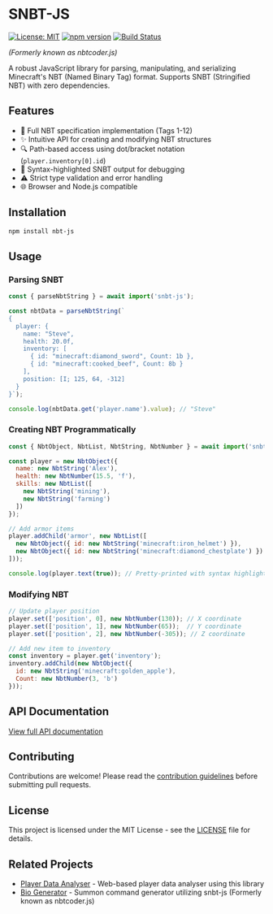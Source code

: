 # SNBT-JS

[![License: MIT](https://img.shields.io/badge/License-MIT-yellow.svg)](https://opensource.org/licenses/MIT)
[![npm version](https://img.shields.io/npm/v/snbt-js.svg)](https://www.npmjs.com/package/snbt-js)
[![Build Status](https://github.com/myworldzycpc/snbt-js/actions/workflows/tests.yml/badge.svg)](https://github.com/myworldzycpc/snbt-js/actions)

*(Formerly known as nbtcoder.js)*

A robust JavaScript library for parsing, manipulating, and serializing Minecraft's NBT (Named Binary Tag) format. 
Supports SNBT (Stringified NBT) with zero dependencies.

## Features

- 🚀 Full NBT specification implementation (Tags 1-12)
- ✨ Intuitive API for creating and modifying NBT structures
- 🔍 Path-based access using dot/bracket notation (`player.inventory[0].id`)
- 📝 Syntax-highlighted SNBT output for debugging
- ⚠️ Strict type validation and error handling
- 🌐 Browser and Node.js compatible

## Installation

```bash
npm install nbt-js
```

## Usage

### Parsing SNBT
```javascript
const { parseNbtString } = await import('snbt-js');

const nbtData = parseNbtString(`
{
  player: {
    name: "Steve",
    health: 20.0f,
    inventory: [
      { id: "minecraft:diamond_sword", Count: 1b },
      { id: "minecraft:cooked_beef", Count: 8b }
    ],
    position: [I; 125, 64, -312]
  }
}`);

console.log(nbtData.get('player.name').value); // "Steve"
```

### Creating NBT Programmatically
```javascript
const { NbtObject, NbtList, NbtString, NbtNumber } = await import('snbt-js');

const player = new NbtObject({
  name: new NbtString('Alex'),
  health: new NbtNumber(15.5, 'f'),
  skills: new NbtList([
    new NbtString('mining'),
    new NbtString('farming')
  ])
});

// Add armor items
player.addChild('armor', new NbtList([
  new NbtObject({ id: new NbtString('minecraft:iron_helmet') }),
  new NbtObject({ id: new NbtString('minecraft:diamond_chestplate') })
]));

console.log(player.text(true)); // Pretty-printed with syntax highlighting
```

### Modifying NBT
```javascript
// Update player position
player.set(['position', 0], new NbtNumber(130)); // X coordinate
player.set(['position', 1], new NbtNumber(65));  // Y coordinate
player.set(['position', 2], new NbtNumber(-305)); // Z coordinate

// Add new item to inventory
const inventory = player.get('inventory');
inventory.addChild(new NbtObject({
  id: new NbtString('minecraft:golden_apple'),
  Count: new NbtNumber(3, 'b')
}));
```

## API Documentation

[View full API documentation](./docs/api-reference.md)

## Contributing

Contributions are welcome! Please read the [contribution guidelines](CONTRIBUTING.md) before submitting pull requests.

## License

This project is licensed under the MIT License - see the [LICENSE](LICENSE) file for details.

## Related Projects

- [Player Data Analyser](https://github.com/myworldzycpc/player-data-analyser) - Web-based player data analyser using this library
- [Bio Generator](https://github.com/TheRedMaker/theredmaker.github.io/tree/main/Biogenerator) - Summon command generator utilizing snbt-js (Formerly known as nbtcoder.js)
